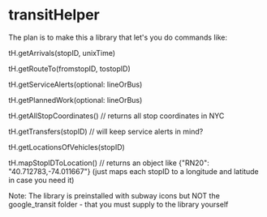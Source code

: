 # transitHelper
The plan is to make this a library that let's you do commands like:

tH.getArrivals(stopID, unixTime)

tH.getRouteTo(fromstopID, tostopID)

tH.getServiceAlerts(optional: lineOrBus)

tH.getPlannedWork(optional: lineOrBus)

tH.getAllStopCoordinates() // returns all stop coordinates in NYC

tH.getTransfers(stopID) // will keep service alerts in mind?

tH.getLocationsOfVehicles(stopID)

tH.mapStopIDToLocation() // returns an object like {"RN20": "40.712783,-74.011667"} (just maps each stopID to a longitude and latitude in case you need it)

Note: The library is preinstalled with subway icons but NOT
the google_transit folder - that you must supply to the library
yourself